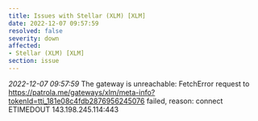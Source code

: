 ```yaml
---
title: Issues with Stellar (XLM) [XLM]
date: 2022-12-07 09:57:59
resolved: false
severity: down
affected:
- Stellar (XLM) [XLM]
section: issue
---
```


*2022-12-07 09:57:59* The gateway is unreachable: FetchError request to https://patrola.me/gateways/xlm/meta-info?tokenId=tti_181e08c4fdb2876956245076 failed, reason: connect ETIMEDOUT 143.198.245.114:443
